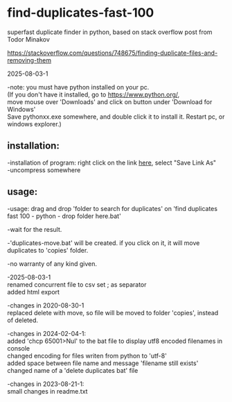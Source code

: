 
# find-duplicates-fast-100
superfast duplicate finder in python, based on stack overflow post from Todor Minakov

https://stackoverflow.com/questions/748675/finding-duplicate-files-and-removing-them

2025-08-03-1

-note: you must have python installed on your pc.  
(If you don't have it installed, go to https://www.python.org/,   
move mouse over 'Downloads' and click on button under 'Download for Windows'  
Save pythonxx.exe somewhere, and double click it to install it. Restart pc, or windows explorer.)  

## installation:

-installation of program: right click on the link [here](https://github.com/dbojan/find-duplicates-fast-100/raw/main/find_duplicates_fast_100_python.zip), select "Save Link As"  
-uncompress somewhere  

## usage:

-usage: drag and drop 'folder to search for duplicates' on 'find duplicates fast 100 - python - drop folder here.bat'  

-wait for the result.  

-'duplicates-move.bat' will be created. if you click on it, it will move duplicates to 'copies' folder.  

-no warranty of any kind given.  


-2025-08-03-1  
 renamed concurrent file to csv 
 set ; as separator  
 added html export

-changes in 2020-08-30-1  
 replaced delete with move, so file will be moved to folder 'copies', instead of deleted.   

-changes in 2024-02-04-1:  
 added 'chcp 65001>Nul' to the bat file to display utf8 encoded filenames in console  
 changed encoding for files writen from python to 'utf-8'  
 added space between file name and message 'filename still exists'  
 changed name of a 'delete duplicates bat' file  

-changes in 2023-08-21-1:  
 small changes in readme.txt  

